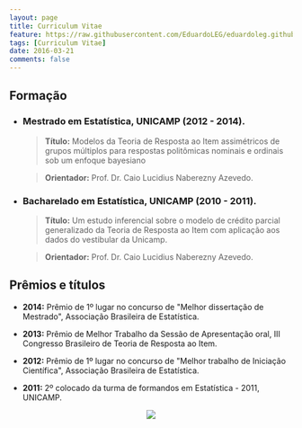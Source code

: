 ```yaml
---
layout: page
title: Curriculum Vitae
feature: https://raw.githubusercontent.com/EduardoLEG/eduardoleg.github.io/master/assets/img/algorithm.png
tags: [Curriculum Vitae]
date: 2016-03-21
comments: false
---
```



## Formação

* ### Mestrado em Estatística, UNICAMP (2012 - 2014).

    > **Título:** Modelos da Teoria de Resposta ao Item assimétricos de grupos múltiplos para respostas politômicas nominais e ordinais sob um enfoque bayesiano

    > **Orientador:** Prof. Dr. Caio Lucidius Naberezny Azevedo.

* ### Bacharelado em Estatística, UNICAMP (2010 - 2011).

    > **Título:** Um estudo inferencial sobre o modelo de crédito parcial generalizado da Teoria de Resposta ao Item com aplicação aos dados do vestibular da Unicamp.

    > **Orientador:** Prof. Dr. Caio Lucidius Naberezny Azevedo.

## Prêmios e títulos

* **2014:** Prêmio de 1º lugar no concurso de "Melhor dissertação de Mestrado", Associação Brasileira de Estatística. 

* **2013:** Prêmio de Melhor Trabalho da Sessão de Apresentação oral, III Congresso Brasileiro de Teoria de Resposta ao Item. 

* **2012:** Prêmio de 1º lugar no concurso de "Melhor trabalho de Iniciação Científica", Associação Brasileira de Estatística. 

* **2011:** 2º colocado da turma de formandos em Estatística - 2011, UNICAMP. 

<center> 
     <figure>
	    <a href="https://eduardoleg.github.io/disciplinas/"><img src="https://raw.githubusercontent.com/EduardoLEG/eduardoleg.github.io/master/assets/img/curriculo_lattes1.png"></a>
     </figure>
</center>
